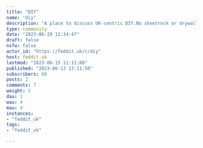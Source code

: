 ```yaml
---
title: "DIY" 
name: "diy"
description: "A place to discuss UK-centric DIY.No sheetrock or drywall.Wikipedia details DIY as a form of anti-consumerism, ain't that something.**Useful places to learn things:**(taking suggestions!)https://www.diynot.com/A UK how-to and forum site.People tend to argue a bit, but a good place to get an idea.**Useful places to buy things:**https://www.toolstation.comhttps://www.screwfix.com/Wide range of tools and fixings, shop format is like Argos.Always worth comparing prices between them. Don't sell lumber.https://diy.comhttps://www.wickes.co.uk/B&Q and Wickes. Often more expensive than TS/SF, but carries lumber and garden supplies too.Wickes deals can bring prices in line with builders merchants.Watch out with B&Q's website, as they do that thing like amazon, where people sell through them (often overpriced)"
type: community
date: "2023-06-29 12:34:47"
draft: false
nsfw: false
actor_id: "https://feddit.uk/c/diy"
host: feddit.uk
lastmod: "2023-06-15 11:11:08"
published: "2023-06-13 13:11:50"
subscribers: 60
posts: 2
comments: 7
weight: 2
dau: 1
wau: 4
mau: 4
instances:
- "feddit_uk"
tags: 
- "feddit_uk"

---
```


